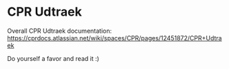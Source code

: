# CPR Udtraek

Overall CPR Udtraek documentation: https://cprdocs.atlassian.net/wiki/spaces/CPR/pages/12451872/CPR+Udtraek

Do yourself a favor and read it :)